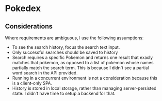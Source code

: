 # Pokedex

## Considerations

Where requirements are ambiguous, I use the following assumptions:

- To see the search history, focus the search text input.
- Only successful searches should be saved to history
- Search requires a specific Pokemon and returns one result that exacly matches that pokemon, as opposed to a list of pokemon whose names partially match the search term. This is because I didn't see a partial word search in the API provided.
- Running in a concurrent environment is not a consideration because this is a client-only SPA.
- History is stored in local storage, rather than managing server-persisted state. I didn't have time to setup a backend for that.

